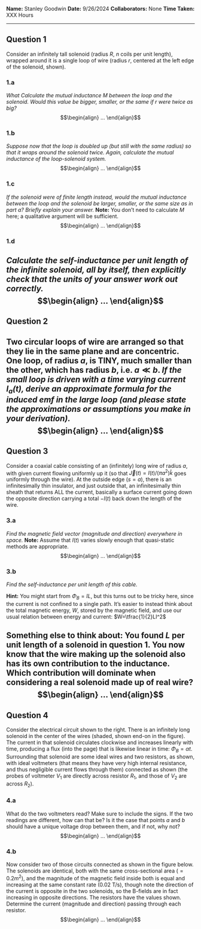 **Name:** Stanley Goodwin
**Date:** 9/26/2024
**Collaborators:** None
**Time Taken:** XXX Hours

---
## Question 1
Consider an infinitely tall solenoid (radius $R$, $n$ coils per unit length), wrapped around it is a single loop of wire (radius $r$, centered at the left edge of the solenoid, shown).
### 1.a
*What Calculate the mutual inductance $M$ between the loop and the solenoid. Would this value be bigger, smaller, or the same if $r$ were twice as big?*
$$\begin{align}
...
\end{align}$$
### 1.b
*Suppose now that the loop is doubled up (but still with the same radius) so that it wraps around the solenoid twice. Again, calculate the mutual inductance of the loop-solenoid system.*
$$\begin{align}
...
\end{align}$$
### 1.c
*If the solenoid were of finite length instead, would the mutual inductance between the loop and the solenoid be larger, smaller, or the same size as in part a? Briefly explain your answer.*
**Note:** You don’t need to calculate $M$ here; a qualitative argument will be sufficient.
$$\begin{align}
...
\end{align}$$
### 1.d
*Calculate the self-inductance per unit length of the infinite solenoid, all by itself, then*
*explicitly check that the units of your answer work out correctly.*
$$\begin{align}
...
\end{align}$$
---
## Question 2
Two circular loops of wire are arranged so that they lie in the same plane and are concentric. One loop, of radius $a$, is TINY, much smaller than the other, which has radius $b$, i.e. $a\ll b$.  *If the small loop is driven with a time varying current $I_a(t)$, derive an approximate formula for the induced emf in the large loop (and please state the approximations or assumptions you make in your derivation).*
$$\begin{align}
...
\end{align}$$
---
## Question 3
Consider a coaxial cable consisting of an (infinitely) long wire of radius $a$, with given current flowing uniformly up it (so that $\vec J(t)=I(t)/(\pi a^2)\hat{k}$ goes uniformly through the wire). At the outside edge ($s=a$), there is an infinitesimally thin insulator, and just outside that, an infinitesimally thin sheath that returns ALL the current, basically a surface current going down the opposite direction carrying a total $-I(t)$ back down the length of the wire.
### 3.a
*Find the magnetic field vector (magnitude and direction) everywhere in space.*
**Note:** Assume that $I(t)$ varies slowly enough that quasi-static methods are appropriate.
$$\begin{align}
...
\end{align}$$
### 3.b
*Find the self-inductance per unit length of this cable.*

**Hint:** You might start from $\Phi_B=IL$, but this turns out to be tricky here, since the
current is not confined to a single path. It’s easier to instead think about the total
magnetic energy, $W$, stored by the magnetic field, and use our usual relation between
energy and current: $W=\tfrac{1}{2}LI^2$

**Something else to think about:** You found $L$ per unit length of a solenoid in question 1.
You now know that the wire making up the solenoid also has its own contribution to the
inductance. Which contribution will dominate when considering a real solenoid made up
of real wire?
$$\begin{align}
...
\end{align}$$
---
## Question 4
Consider the electrical circuit shown to the right. There is an infinitely long solenoid in the center of the wires (shaded, shown end-on in the figure). The current in that solenoid circulates clockwise and increases linearly with time, producing a flux (into the page) that is likewise linear in time: $\Phi_B=\alpha t$. Surrounding that solenoid are some ideal wires and two resistors, as shown, with ideal voltmeters (that means they have very high internal resistance, and thus negligible current flows through them) connected as shown (the probes of voltmeter $V_1$ are directly across resistor $R_1$, and those of $V_2$ are across $R_2$).
### 4.a
What do the two voltmeters read? Make sure to include the signs. If the two readings are
different, how can that be? Is it the case that points $a$ and $b$ should have a unique voltage
drop between them, and if not, why not?
$$\begin{align}
...
\end{align}$$
### 4.b
Now consider two of those circuits connected as shown in the figure below.
The solenoids are identical, both with the same cross-sectional area ($=0.2m^2$), and the
magnitude of the magnetic field inside both is equal and increasing at the same constant
rate ($0.02\ \mathrm{T/s}$), though note the direction of the current is opposite in the two solenoids,
so the B-fields are in fact increasing in opposite directions. The resistors have the values
shown.
Determine the current (magnitude and direction) passing through each resistor.
$$\begin{align}
...
\end{align}$$

